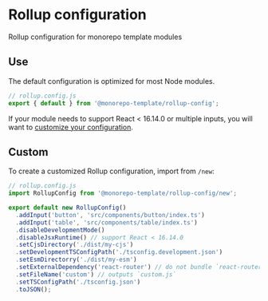 # Rollup configuration

Rollup configuration for monorepo template modules

## Use

The default configuration is optimized for most Node modules.

```js
// rollup.config.js
export { default } from '@monorepo-template/rollup-config';
```

If your module needs to support React < 16.14.0 or multiple inputs, you will
want to [customize your configuration](#custom).

## Custom

To create a customized Rollup configuration, import from `/new`:

```js
// rollup.config.js
import RollupConfig from '@monorepo-template/rollup-config/new';

export default new RollupConfig()
  .addInput('button', 'src/components/button/index.ts')
  .addInput('table', 'src/components/table/index.ts')
  .disableDevelopmentMode()
  .disableJsxRuntime() // support React < 16.14.0
  .setCjsDirectory('./dist/my-cjs')
  .setDevelopmentTSConfigPath('./tsconfig.development.json')
  .setEsmDirectorry('./dist/my-esm')
  .setExternalDependency('react-router') // do not bundle `react-router`
  .setFileName('custom') // outputs `custom.js`
  .setTSConfigPath('./tsconfig.json')
  .toJSON();
```
